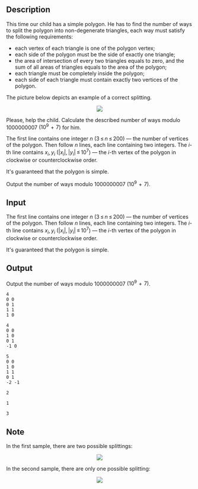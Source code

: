 ## Description

<div><p>This time our child has a simple polygon. He has to find the number of ways to split the polygon into non-degenerate triangles, each way must satisfy the following requirements:</p><ul> <li> each vertex of each triangle is one of the polygon vertex; </li><li> each side of the polygon must be the side of exactly one triangle; </li><li> the area of intersection of every two triangles equals to zero, and the sum of all areas of triangles equals to the area of the polygon; </li><li> each triangle must be completely inside the polygon; </li><li> <span class="tex-font-style-bf">each side of each triangle must contain exactly two vertices of the polygon</span>. </li></ul><p>The picture below depicts an example of a correct splitting.</p><center> <img class="tex-graphics" src="file://StBb4hz8.png" style="max-width: 100.0%;max-height: 100.0%;"> </center><p>Please, help the child. Calculate the described number of ways modulo <span class="tex-span">1000000007</span> <span class="tex-span">(10<sup class="upper-index">9</sup>  +  7)</span> for him.</p></div><div class="input-specification"><p>The first line contains one integer <span class="tex-span"><i>n</i></span> <span class="tex-span">(3 ≤ <i>n</i> ≤ 200)</span> — the number of vertices of the polygon. Then follow <span class="tex-span"><i>n</i></span> lines, each line containing two integers. The <span class="tex-span"><i>i</i></span>-th line contains <span class="tex-span"><i>x</i><sub class="lower-index"><i>i</i></sub>, <i>y</i><sub class="lower-index"><i>i</i></sub></span> <span class="tex-span">(|<i>x</i><sub class="lower-index"><i>i</i></sub>|, |<i>y</i><sub class="lower-index"><i>i</i></sub>| ≤ 10<sup class="upper-index">7</sup>)</span> — the <span class="tex-span"><i>i</i></span>-th vertex of the polygon in clockwise or counterclockwise order.</p><p>It's guaranteed that the polygon is simple.</p></div><div class="output-specification"><p>Output the number of ways modulo <span class="tex-span">1000000007</span> <span class="tex-span">(10<sup class="upper-index">9</sup>  +  7)</span>.</p></div>

## Input

<p>The first line contains one integer <span class="tex-span"><i>n</i></span> <span class="tex-span">(3 ≤ <i>n</i> ≤ 200)</span> — the number of vertices of the polygon. Then follow <span class="tex-span"><i>n</i></span> lines, each line containing two integers. The <span class="tex-span"><i>i</i></span>-th line contains <span class="tex-span"><i>x</i><sub class="lower-index"><i>i</i></sub>, <i>y</i><sub class="lower-index"><i>i</i></sub></span> <span class="tex-span">(|<i>x</i><sub class="lower-index"><i>i</i></sub>|, |<i>y</i><sub class="lower-index"><i>i</i></sub>| ≤ 10<sup class="upper-index">7</sup>)</span> — the <span class="tex-span"><i>i</i></span>-th vertex of the polygon in clockwise or counterclockwise order.</p><p>It's guaranteed that the polygon is simple.</p>

## Output

<p>Output the number of ways modulo <span class="tex-span">1000000007</span> <span class="tex-span">(10<sup class="upper-index">9</sup>  +  7)</span>.</p>





```input1
4
0 0
0 1
1 1
1 0

```




```input2
4
0 0
1 0
0 1
-1 0

```




```input3
5
0 0
1 0
1 1
0 1
-2 -1

```




```output1
2

```




```output2
1

```




```output3
3

```



## Note

<p>In the first sample, there are two possible splittings:</p><center> <img class="tex-graphics" src="file://0vr1vSL6.png" style="max-width: 100.0%;max-height: 100.0%;"> </center><p>In the second sample, there are only one possible splitting:</p><center> <img class="tex-graphics" src="file://ANPXNoou.png" style="max-width: 100.0%;max-height: 100.0%;"> </center>
